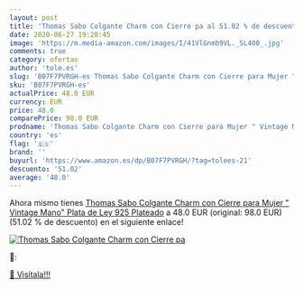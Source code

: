 ```yaml
---
layout: post
title: 'Thomas Sabo Colgante Charm con Cierre pa al 51.02 % de descuento'
date: 2020-06-27 19:20:45
image: 'https://m.media-amazon.com/images/I/41VlGnmb9VL._SL400_.jpg'
comments: true
category: ofertas
author: 'tole.es'
slug: 'B07F7PVRGH-es Thomas Sabo Colgante Charm con Cierre para Mujer " Vintage...'
sku: 'B07F7PVRGH-es'
actualPrice: 48.0 EUR
currency: EUR
price: 48.0
comparePrice: 98.0 EUR
prodname: 'Thomas Sabo Colgante Charm con Cierre para Mujer " Vintage Mano"  Plata de Ley 925  Plateado'
country: 'es'
flag: '🇪🇸'
brand: ''
buyurl: 'https://www.amazon.es/dp/B07F7PVRGH/?tag=tolees-21'
descuento: '51.02'
average: '48.0'
---
```


Ahora mismo tienes [Thomas Sabo Colgante Charm con Cierre para Mujer " Vintage Mano"  Plata de Ley 925  Plateado](https://www.amazon.es/dp/B07F7PVRGH/?tag=tolees-21) a 48.0 EUR (original: 98.0 EUR) (51.02 %  de descuento) en el siguiente enlace!

[![Thomas Sabo Colgante Charm con Cierre pa](https://m.media-amazon.com/images/I/41VlGnmb9VL._SL400_.jpg)](https://www.amazon.es/dp/B07F7PVRGH/?tag=tolees-21)

🔎:


[🛒 Visítala!!!](https://www.amazon.es/dp/B07F7PVRGH/?tag=tolees-21)
